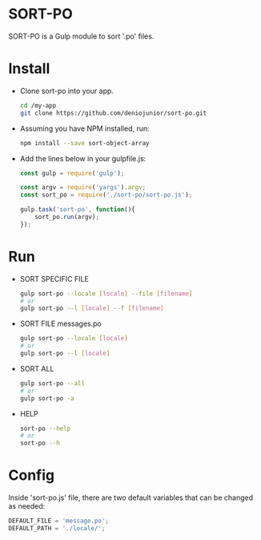 # SORT-PO
SORT-PO is a Gulp module to sort '.po' files.

# Install
* Clone sort-po into your app.
    ```bash
    cd /my-app
    git clone https://github.com/deniojunior/sort-po.git
    ```

* Assuming you have NPM installed, run:
    ```bash
    npm install --save sort-object-array
    ```
    
* Add the lines below in your gulpfile.js:

    ```javascript
    const gulp = require('gulp');

    const argv = require('yargs').argv;
    const sort_po = require('./sort-po/sort-po.js');

    gulp.task('sort-po', function(){
        sort_po.run(argv);
    });
    ```

# Run
* SORT SPECIFIC FILE
    ```bash
    gulp sort-po --locale [locale] --file [filename]
    # or
    gulp sort-po --l [locale] --f [filename]
    ```

* SORT FILE messages.po
    ```bash
    gulp sort-po --locale [locale]
    # or
    gulp sort-po --l [locale]
    ```

* SORT ALL
    ```bash
    gulp sort-po --all
    # or
    gulp sort-po -a
    ```

* HELP
    ```bash
    sort-po --help
    # or
    sort-po --h
    ```

# Config
Inside 'sort-po.js' file, there are two default variables that can be changed as needed:

```javascript
DEFAULT_FILE = 'message.po';
DEFAULT_PATH = './locale/';
```